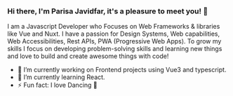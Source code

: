 ### Hi there, I'm Parisa Javidfar, it's a pleasure to meet you!  👋

 I am a Javascript Developer who Focuses on Web Frameworks & libraries like Vue and Nuxt. 
 I have a passion for Design Systems, Web capabilities, Web Accessibilities, Rest APIs, PWA (Progressive Web Apps). To grow my skills I focus on developing problem-solving skills and learning new things and love to build and create awesome things with code!

- 🔭 I’m currently working on Frontend projects using Vue3 and typescript.
- 🌱 I’m currently learning React.
- ⚡ Fun fact: I love Dancing 💃

